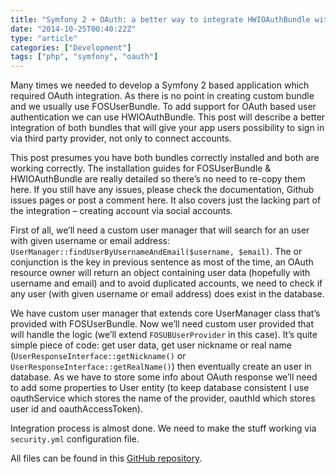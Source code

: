 ```yaml
---
title: "Symfony 2 + OAuth: a better way to integrate HWIOAuthBundle with FOSUserBundle"
date: "2014-10-25T00:40:22Z"
type: "article"
categories: ["Development"]
tags: ["php", "symfony", "oauth"]
---
```


Many times we needed to develop a Symfony 2 based application which required OAuth integration. As there is no point in creating custom bundle and we usually use FOSUserBundle. To add support for OAuth based user authentication we can use HWIOAuthBundle. This post will describe a better integration of both bundles that will give your app users possibility to sign in via third party provider, not only to connect accounts.

This post presumes you have both bundles correctly installed and both are working correctly. The installation guides for FOSUserBundle & HWIOAuthBundle are really detailed so there’s no need to re-copy them here. If you still have any issues, please check the documentation, Github issues pages or post a comment here. It also covers just the lacking part of the integration – creating account via social accounts.

First of all, we’ll need a custom user manager that will search for an user with given username or email address: `UserManager::findUserByUsernameAndEmail($username, $email)`. The or conjunction is the key in previous sentence as most of the time, an OAuth resource owner will return an object containing user data (hopefully with username and email) and to avoid duplicated accounts, we need to check if any user (with given username or email address) does exist in the database.

We have custom user manager that extends core UserManager class that’s provided with FOSUserBundle. Now we’ll need custom user provided that will handle the logic (we’ll extend `FOSUBUserProvider` in this case). It’s quite simple piece of code: get user data, get user nickname or real name (`UserResponseInterface::getNickname()` or `UserResponseInterface::getRealName()`) then eventually create an user in database. As we have to store some info about OAuth response we’ll need to add some properties to User entity (to keep database consistent I use oauthService which stores the name of the provider, oauthId which stores user id and oauthAccessToken).

Integration process is almost done. We need to make the stuff working via `security.yml` configuration file.

All files can be found in this [GitHub repository](https://github.com/aosmialowski/FOSUserBundle-HWIOAuthBundle-integration).
